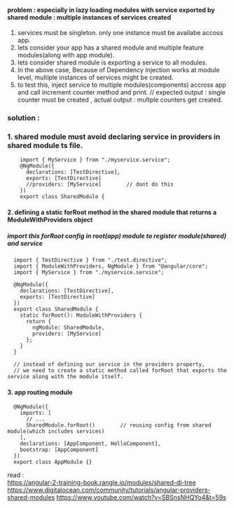#### problem  : especially in lazy loading modules with service exported by shared module : multiple instances of services created

1. services must be singleton. only one instance must be availabe accoss app.
2. lets consider your app has a shared module and multiple feature modules(along with app module).
3. lets consider shared module is exporting a service to all modules.
4. In the above case, Because of Dependency Injection works at module level, multiple instances of services might be created.
5. to test this, inject service to multiple modules(components) accross app and call increment counter method and print.
// expected output : single counter must be created , actual output : multple counters get created.

### solution : 
### 1. shared module must avoid declaring service in providers in shared module ts file.

        import { MyService } from "./myservice.service";
        @NgModule({
          declarations: [TestDirective],
          exports: [TestDirective]
          //providers: [MyService]        // dont do this
        })
        export class SharedModule {

#### 2. defining a static forRoot method in the shared module that returns a ModuleWithProviders object
##### import this forRoot config in root(app) module to register module(shared) and service 

      import { TestDirective } from "./test.directive";
      import { ModuleWithProviders, NgModule } from "@angular/core";
      import { MyService } from "./myservice.service";

      @NgModule({
        declarations: [TestDirective],
        exports: [TestDirective]     
      })
      export class SharedModule {
        static forRoot(): ModuleWithProviders {
          return {
            ngModule: SharedModule,
            providers: [MyService]
          };
        }
      }
      
      // instead of defining our service in the providers property, 
      // we need to create a static method called forRoot that exports the service along with the module itself.

#### 3.  app routing module

      @NgModule({
        imports: [
          // ...
          SharedModule.forRoot()        // reusing config from shared module(which includes services)
        ],
        declarations: [AppComponent, HelloComponent],
        bootstrap: [AppComponent]
      })
      export class AppModule {}

read :   
https://angular-2-training-book.rangle.io/modules/shared-di-tree  
https://www.digitalocean.com/community/tutorials/angular-providers-shared-modules
https://www.youtube.com/watch?v=SBSnsNHQYo4&t=59s

